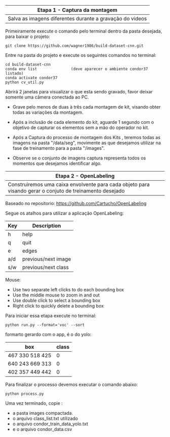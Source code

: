 
|Etapa 1 - Captura da montagem  | 
| --- | 
|Salva as imagens diferentes durante a gravação do videos|

Primeiramente execute o comando pelo terminal dentro da pasta desejada, para baixar o projeto:
~~~ shell command
git clone https://github.com/wagner1986/build-dataset-cnn.git
~~~

Entre na pasta do projeto e  execute os seguintes comandos no terminal:
~~~ shell command
cd build-dataset-cnn
conda env list               (deve aparecer o ambiente condor37 listado)
conda activate condor37          
python cv_util.py
~~~

Abrirá 2 janelas para visualizar o que esta sendo gravado, favor deixar somente uma câmera conectada ao PC.

- Grave pelo menos de duas à três cada montagem de kit, visando obter todas as variações da montagem.
- Após a inclusão de cada elemento do kit, aguarde 1 segundo com o objetivo de capturar os elementos 
sem a mão do operador no kit.

- Após a Captura do processo de montagem dos Kits , teremos todas as imagens na pasta "/data/seg", 
movimente as que desejamos utilizar na fase de treinamento para a pasta "/images".

- Observe se o conjunto de imagens captura representa todos os momentos que desejamos identificar algo.


|Etapa 2 - OpenLabeling  | 
| --- | 
|Construiremos uma caixa envolvente para cada objeto para visando gerar o conjuto de treinamento desejado |

Baseado no repositorio: https://github.com/Cartucho/OpenLabeling
 
Segue os atalhos para utilizar a aplicação OpenLabeling: 

| Key | Description |
| --- | --- |
| h | help |
| q | quit |
| e | edges |
| a/d | previous/next image |
| s/w | previous/next class |


Mouse:
  - Use two separate left clicks to do each bounding box
  - Use the middle mouse to zoom in and out
  - Use double click to select a bounding box
  - Right click to quickly delete a bounding box

Para iniciar essa etapa execute no terminal:
~~~ shell command
python run.py --format='voc' --sort
~~~ 

formarto gerardo com o app, é o do yolo:

| box | class|
| --- | --- |
467 330 518 425 | 0
640 243 669 313 | 0
402 357 449 442 | 0


Para finalizar o processo devemos executar o comando abaixo:

~~~ shell command
python process.py
~~~ 

Uma vez terminado, copie :
 - a pasta images compactada.
 - o arquivo class_list.txt utilizado
 - o arquivo condor_train_data_yolo.txt
 - e o arquivo condor_data.csv